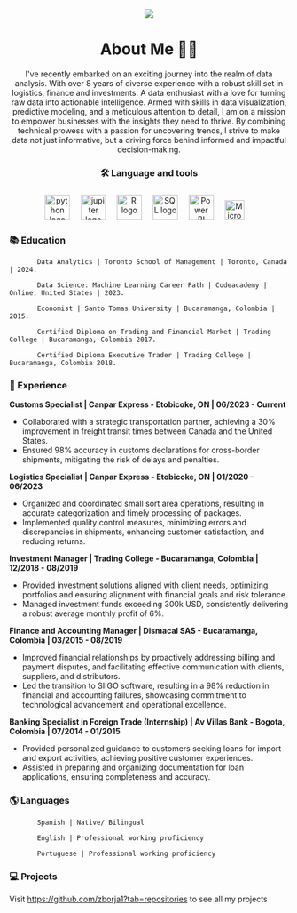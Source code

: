 <div align="center">
  
<img src="https://github.com/zborja1/zborja1/assets/155580520/68f72f42-3106-4689-b7db-f2f6cdb747ee">

# About Me 👩‍💻

I've recently embarked on an exciting journey into the realm of data analysis. 
With over 8 years of diverse experience with a robust skill set in logistics, finance and investments.
A data enthusiast with a love for turning raw data into actionable intelligence. Armed with skills in data visualization, predictive modeling, and a meticulous attention to detail, I am on a mission to empower businesses with the insights they need to thrive. By combining technical prowess with a passion for uncovering trends, I strive to make data not just informative, but a driving force behind informed and impactful decision-making.

### 🛠 Language and tools 

###


<img src="https://download.logo.wine/logo/Python_(programming_language)/Python_(programming_language)-Logo.wine.png" height="45" alt="python logo"  />
<img width="12" />

<img src="https://cdn.icon-icons.com/icons2/2699/PNG/512/jupyter_logo_icon_169453.png" height="45" alt="jupiter logo"  />
<img width="12" />

<img src="https://cdn4.iconfinder.com/data/icons/logos-and-brands/512/285_R_Project_logo-512.png" height="45" alt="R logo"  />
<img width="12" />

<img src="https://1000logos.net/wp-content/uploads/2020/08/MySQL-Logo.png" height="45" alt="SQL logo"  />
<img width="12" />

<img src="https://logohistory.net/wp-content/uploads/2023/05/Power-BI-Symbol.png" height="45" alt="Power BI logo"  />
<img width="12" />

<img src="https://encrypted-tbn0.gstatic.com/images?q=tbn:ANd9GcRKqbHZLagnQdkt_YzWUXPL-q0VLtt82o6J0Q&usqp=CAU" height="35" alt="Microsof logo"  />
<img width="12" />

</div>

### 📚 Education 

           Data Analytics | Toronto School of Management | Toronto, Canada | 2024.

           Data Science: Machine Learning Career Path | Codeacademy | Online, United States | 2023.
           
           Economist | Santo Tomas University | Bucaramanga, Colombia | 2015.

           Certified Diploma on Trading and Financial Market | Trading College | Bucaramanga, Colombia 2017.

           Certified Diploma Executive Trader | Trading College | Bucaramanga, Colombia 2018.
           

###

<h3 align="left">📑 Experience </h3>

**Customs Specialist | Canpar Express - Etobicoke, ON | 06/2023 - Current**
- Collaborated with a strategic transportation partner, achieving a 30% improvement in freight transit times between Canada and the United States.
- Ensured 98% accuracy in customs declarations for cross-border shipments, mitigating the risk of delays and penalties.
  
**Logistics Specialist | Canpar Express - Etobicoke, ON | 01/2020 – 06/2023**
- Organized and coordinated small sort area operations, resulting in accurate categorization and timely processing of packages.
- Implemented quality control measures, minimizing errors and discrepancies in shipments, enhancing customer satisfaction, and reducing returns.

**Investment Manager | Trading College - Bucaramanga, Colombia | 12/2018 - 08/2019**
- Provided investment solutions aligned with client needs, optimizing portfolios and ensuring alignment with financial goals and risk tolerance.
- Managed investment funds exceeding 300k USD, consistently delivering a robust average monthly profit of 6%.
  
**Finance and Accounting Manager | Dismacal SAS - Bucaramanga, Colombia | 03/2015 - 08/2019**
- Improved financial relationships by proactively addressing billing and payment disputes, and facilitating effective communication with clients, suppliers, and distributors.
- Led the transition to SIIGO software, resulting in a 98% reduction in financial and accounting failures, showcasing commitment to technological advancement and operational excellence.
  
**Banking Specialist in Foreign Trade (Internship) | Av Villas Bank - Bogota, Colombia | 07/2014 - 01/2015**
- Provided personalized guidance to customers seeking loans for import and export activities, achieving positive customer experiences.
- Assisted in preparing and organizing documentation for loan applications, ensuring completeness and accuracy.

###
<h3 align="left">🌎 Languages </h3>

           Spanish | Native/ Bilingual 

           English | Professional working proficiency 	
           
           Portuguese | Professional working proficiency

###

<h3 align="left">💻  Projects </h3>

Visit https://github.com/zborja1?tab=repositories to see all my projects
